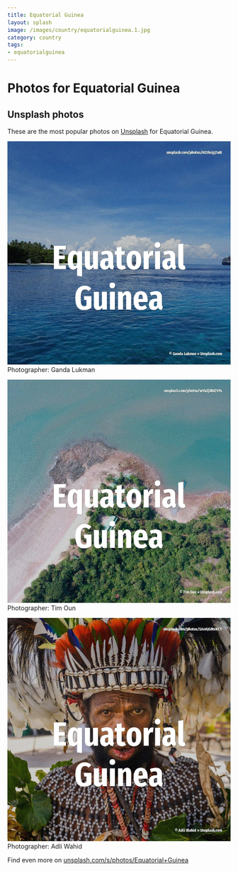 ```yaml
---
title: Equatorial Guinea
layout: splash
image: /images/country/equatorialguinea.1.jpg
category: country
tags:
- equatorialguinea
---
```

# Photos for Equatorial Guinea
 
## Unsplash photos
These are the most popular photos on [Unsplash](https://unsplash.com) for Equatorial Guinea.
 
![Equatorial Guinea](/images/country/equatorialguinea.1.jpg)
Photographer:  Ganda Lukman
 
![Equatorial Guinea](/images/country/equatorialguinea.2.jpg)
Photographer:  Tim Oun
 
![Equatorial Guinea](/images/country/equatorialguinea.3.jpg)
Photographer:  Adli Wahid
 
Find even more on [unsplash.com/s/photos/Equatorial+Guinea](https://unsplash.com/s/photos/Equatorial+Guinea)
 
